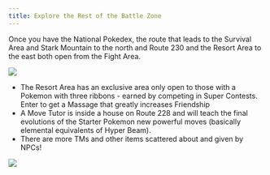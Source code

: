 ```yaml
---
title: Explore the Rest of the Battle Zone
---
```


Once you have the National Pokedex, the route that leads to the Survival Area and Stark Mountain to the north and Route 230 and the Resort Area to the east both open from the Fight Area.

![](https://oyster.ignimgs.com/mediawiki/apis.ign.com/pokemon-diamond-version/9/96/Battle_Zone6.png?width=1024)

- The Resort Area has an exclusive area only open to those with a Pokemon with three ribbons - earned by competing in Super Contests. Enter to get a Massage that greatly increases Friendship
- A Move Tutor is inside a house on Route 228 and will teach the final evolutions of the Starter Pokemon new powerful moves (basically elemental equivalents of Hyper Beam).
- There are more TMs and other items scattered about and given by NPCs!

![](https://oyster.ignimgs.com/mediawiki/apis.ign.com/pokemon-diamond-version/8/84/Battle_Zone2.png?width=1024)

